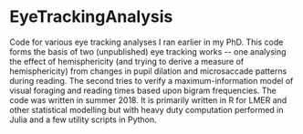 # EyeTrackingAnalysis
Code for various eye tracking analyses I ran earlier in my PhD. This code forms the basis of two (unpublished) eye tracking works -- one analysing the effect of hemisphericity (and trying to derive a measure of hemisphericity) from changes in pupil dilation and microsaccade patterns during reading. The second tries to verify a maximum-information model of visual foraging and reading times based upon bigram frequencies. The code was written in summer 2018. It is primarily written in R for LMER and other statistical modelling but with heavy duty computation performed in Julia and a few utility scripts in Python.
